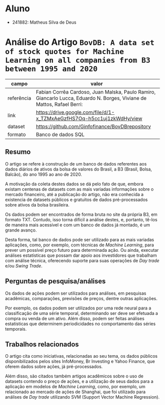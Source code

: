 # Aluno

- 241882: Matheus Silva de Deus

# Análise do Artigo `BovDB: A data set of stock quotes for Machine Learning on all companies from B3 between 1995 and 2020`

| campo      | valor                                                                                                                  |
| ---------- | ---------------------------------------------------------------------------------------------------------------------- |
| referência | Fabian Corrêa Cardoso, Juan Malska, Paulo Ramiro, Giancarlo Lucca, Eduardo N. Borges, Viviane de Mattos, Rafael Berri: |
| link       | https://drive.google.com/file/d/1-x_TZMxAeGzfHS7Oq-h5cc1uj1zkWdHy/view                                                 |
| dataset    | https://github.com/Ginfofinance/BovDBrepository                                                                        |
| formato    | Banco de dados SQL                                                                                                     |

## Resumo

O artigo se refere à construção de um banco de dados referentes aos dados diários de ativos da bolsa de valores do Brasil, a B3 (Brasil, Bolsa, Balcão), do ano 1995 ao ano de 2020.

A motivação da coleta destes dados se dá pelo fato de que, embora existam centenas de datasets com as mais variadas informações sobre o mercado financeiro, até a publicação do artigo, não era conhecida a existencia de datasets públicos e gratuitos de dados pré-processados sobre ativos da bolsa brasileira.

Os dados podem ser encontrados de forma bruta no site da própria B3, em formato TXT. Contudo, isso torna difícil a análise destes, e, portanto, tê-los de maneira mais acessível e com um banco de dados já montado, é um grande avanço.

Desta forma, tal banco de dados pode ser utilizado para as mais variadas aplicações, como, por exemplo, com técnicas de <em>Machine Learning</em>, para prever um possível preço futuro para determinada ação. Ou ainda, executar análises estatísticas que possam dar apoio aos investidores que trabalham com análise técnica, oferecendo suporte para suas operações de <em>Day trade</em> e/ou <em>Swing Trade</em>.



## Perguntas de pesquisa/análises

Os dados de ações podem ser utilizados para análises, em pesquisas acadêmicas, comparações, previsões de preços, dentre outras aplicações.

Por exemplo, os dados podem ser utilizados por uma rede neural para a classificação de uma série temporal, determinando ser deve ser efetuada a compra ou venda de um ativo. 
Além disso, podem ser feitas análises estatísticas que determinem periodicidades no comportamento das séries temporais.

## Trabalhos relacionados

O artigo cita como iniciativas, relacionadas ao seu tema, os dados públicos disponibilizados pelos sites InfoMoney, Br Investing e Yahoo Finance, que oferem dados sobre ações, já pré-processados.

Além disso, são citados também artigos acadêmicos sobre o uso de datasets contendo o preço de ações, e a utilização de seus dados para a aplicação em modelos de <em>Machine Learning</em>, como, por exemplo, um relacionado ao mercado de ações de Shanghai, que foi utilizado para análises de <em>Day trade</em> utilizando SVM (Support Vector Machine Regression).
